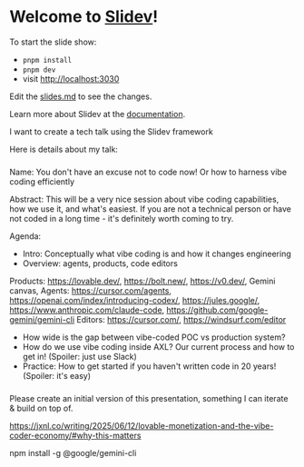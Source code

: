 # Welcome to [Slidev](https://github.com/slidevjs/slidev)!

To start the slide show:

- `pnpm install`
- `pnpm dev`
- visit <http://localhost:3030>

Edit the [slides.md](./slides.md) to see the changes.

Learn more about Slidev at the [documentation](https://sli.dev/).



I want to create a tech talk using the Slidev framework

Here is details about my talk: 

###
Name: 
You don't have an excuse not to code now! Or how to harness vibe coding efficiently

Abstract:
This will be a very nice session about vibe coding capabilities, how we use it, and what's easiest. If you are not a technical person or have not coded in a long time - it's definitely worth coming to try.

Agenda: 
- Intro: Conceptually what vibe coding is and how it changes engineering
- Overview: agents, products, code editors

Products: https://lovable.dev/, https://bolt.new/, https://v0.dev/, Gemini canvas, 
Agents: https://cursor.com/agents, https://openai.com/index/introducing-codex/, https://jules.google/, https://www.anthropic.com/claude-code, https://github.com/google-gemini/gemini-cli
Editors: https://cursor.com/, https://windsurf.com/editor

- How wide is the gap between vibe-coded POC vs production system?
- How do we use vibe coding inside AXL? Our current process and how to get in! (Spoiler: just use Slack)
- Practice: How to get started if you haven't written code in 20 years! (Spoiler: it's easy)
###


Please create an initial version of this presentation, something I can iterate & build on top of.

https://jxnl.co/writing/2025/06/12/lovable-monetization-and-the-vibe-coder-economy/#why-this-matters



npm install -g @google/gemini-cli

